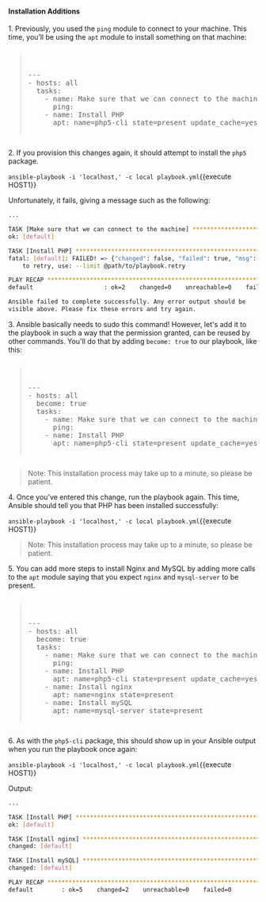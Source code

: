 #### Installation Additions

1\. Previously, you used the `ping` module to connect to your machine. This time, you’ll be using the `apt` module to install something on that machine:

<pre class="file" data-filename="playbook.yml" data-target="replace"><blockquote>

---
- hosts: all
  tasks:
    - name: Make sure that we can connect to the machine
      ping:
    - name: Install PHP
      apt: name=php5-cli state=present update_cache=yes

</blockquote></pre>

2\. If you provision this changes again, it should attempt to install the `php5` package.

`ansible-playbook -i 'localhost,' -c local playbook.yml`{{execute HOST1}}

Unfortunately, it fails, giving a message such as the following:

```bash
...

TASK [Make sure that we can connect to the machine] ****************************
ok: [default]

TASK [Install PHP] *************************************************************
fatal: [default]: FAILED! => {"changed": false, "failed": true, "msg": "Failed to lock apt for exclusive operation"}
	to retry, use: --limit @path/to/playbook.retry

PLAY RECAP *********************************************************************
default                    : ok=2    changed=0    unreachable=0    failed=1   

Ansible failed to complete successfully. Any error output should be
visible above. Please fix these errors and try again.
```

3\. Ansible basically needs to sudo this command! However, let's add it to the playbook in such a way that the permission granted, can be reused by other commands. You'll do that by adding `become: true` to our playbook, like this:

<pre class="file" data-filename="playbook.yml" data-target="replace"><blockquote>

---
- hosts: all
  become: true
  tasks:
    - name: Make sure that we can connect to the machine
      ping:
    - name: Install PHP
      apt: name=php5-cli state=present update_cache=yes

</blockquote></pre>

>Note: This installation process may take up to a minute, so please be patient.

4\. Once you’ve entered this change, run the playbook again. This time, Ansible should tell you that PHP has been installed successfully:

`ansible-playbook -i 'localhost,' -c local playbook.yml`{{execute HOST1}}

>Note: This installation process may take up to a minute, so please be patient.

5\. You can add more steps to install Nginx and MySQL by adding more calls to the `apt` module saying that you expect `nginx` and `mysql-server` to be present.

<pre class="file" data-filename="playbook.yml" data-target="replace"><blockquote>

---
- hosts: all
  become: true
  tasks:
    - name: Make sure that we can connect to the machine
      ping:
    - name: Install PHP
      apt: name=php5-cli state=present update_cache=yes
    - name: Install nginx
      apt: name=nginx state=present
    - name: Install mySQL
      apt: name=mysql-server state=present

</blockquote></pre>

6\. As with the `php5-cli` package, this should show up in your Ansible output when you run the playbook once again:

`ansible-playbook -i 'localhost,' -c local playbook.yml`{{execute HOST1}}

Output:

```bash
...

TASK [Install PHP] *************************************************************
ok: [default]

TASK [Install nginx] ***********************************************************
changed: [default]

TASK [Install mySQL] ***********************************************************
changed: [default]

PLAY RECAP *********************************************************************
default        : ok=5    changed=2    unreachable=0    failed=0
```
